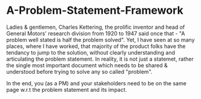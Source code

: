 # A-Problem-Statement-Framework

Ladies & gentlemen, Charles Kettering, the prolific inventor and head of General Motors' research division from 1920 to 1947 said once that - "A problem well stated is half the problem solved". Yet, I have seen at so many places, where I have worked, that majority of the product folks have the tendancy to jump to the solution, without clearly understanding and articulating the problem statement. In reality, it is not just a statemet, rather the single most important document which needs to be shared & understood before trying to solve any so called "problem".

In the end, you (as a PM) and your stakeholders need to be on the same page w.r.t the problem statement and its impact.
